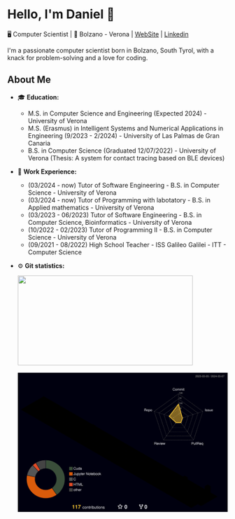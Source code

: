 # Hello, I'm Daniel 👋 

🖥️ Computer Scientist | 📍 Bolzano - Verona | [WebSite](https://danielamadori98.github.io) | [Linkedin]()

I'm a passionate computer scientist born in Bolzano, South Tyrol, with a knack for problem-solving and a love for coding.

## About Me

- 🎓 **Education:** 
  - M.S. in Computer Science and Engineering (Expected 2024) - University of Verona
  - M.S. (Erasmus) in Intelligent Systems and Numerical Applications in Engineering (9/2023 - 2/2024) - University of Las Palmas de Gran Canaria
  - B.S. in Computer Science (Graduated 12/07/2022) - University of Verona (Thesis: A system for contact tracing based on BLE devices)

- 💼 **Work Experience:**
  - (03/2024 - now) Tutor of Software Engineering - B.S. in Computer Science - University of Verona
  - (03/2024 - now) Tutor of Programming with labotatory - B.S. in Applied mathematics - University of Verona
  - (03/2023 - 06/2023) Tutor of Software Engineering - B.S. in Computer Science, Bioinformatics - University of Verona
  - (10/2022 - 02/2023) Tutor of Programming II - B.S. in Computer Science - University of Verona
  - (09/2021 - 08/2022) High School Teacher - ISS Galileo Galilei - ITT - Computer Science

- :gear: **Git statistics:**

    <img height="205px" width ="400px" src="https://github-readme-stats-sigma-five.vercel.app/api/top-langs/?username=danielamadori98&hide=html&layout=compact&theme=highcontrast" />

    ![](profile-3d-contrib/profile-night-rainbow.svg)


